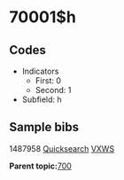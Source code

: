 # 70001$h

## Codes

-   Indicators
    -   First: 0
    -   Second: 1
-   Subfield: h

## Sample bibs

1487958 [Quicksearch](https://search.library.yale.edu/catalog/1487958) [VXWS](http://prodorbis.library.yale.edu:7014/vxws/GetHoldingsService?bibId=1487958)

**Parent topic:**[700](../../tags/700/700.md)

